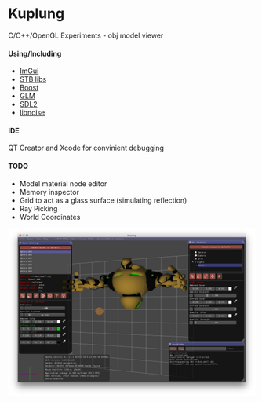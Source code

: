 # Kuplung

C/C++/OpenGL Experiments - obj model viewer

#### Using/Including

- [ImGui](https://github.com/ocornut/imgui)
- [STB libs](https://github.com/nothings/stb)
- [Boost](http://www.boost.org/)
- [GLM](http://glm.g-truc.net/)
- [SDL2](https://www.libsdl.org/)
- [libnoise](http://libnoise.sourceforge.net/)

#### IDE
QT Creator and Xcode for convinient debugging

#### TODO

- Model material node editor
- Memory inspector
- Grid to act as a glass surface (simulating reflection)
- Ray Picking
- World Coordinates

![Kuplung](https://raw.githubusercontent.com/supudo/Kuplung/master/screenshots/screenshot2.png "Kuplung")
